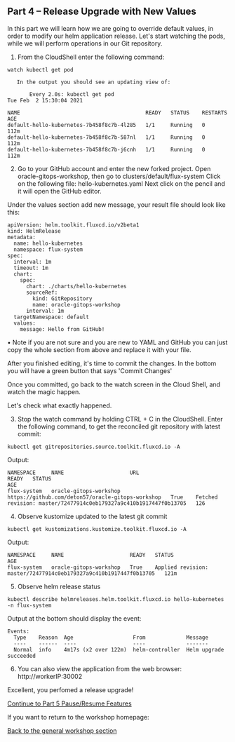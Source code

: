 ## Part 4 – Release Upgrade with New Values ## 

In this part we will learn how we are going to override default values, in order to modify our helm application release.
Let's start watching the pods, while we will perform operations in our Git repository.
 

1.	From the CloudShell enter the following command: 
```
watch kubectl get pod
```
       
       In the output you should see an updating view of: 
```	 
       Every 2.0s: kubectl get pod                                                                                                    Tue Feb  2 15:30:04 2021

NAME                                        READY   STATUS    RESTARTS   AGE
default-hello-kubernetes-7b458f8c7b-4l285   1/1     Running   0          112m
default-hello-kubernetes-7b458f8c7b-587nl   1/1     Running   0          112m
default-hello-kubernetes-7b458f8c7b-j6cnh   1/1     Running   0          112m
```

2.	Go to your GitHub account and enter the new forked project.
Open oracle-gitops-workshop, then go to clusters/default/flux-system
Click on the following file: hello-kubernetes.yaml
Next click on the pencil and it will open the GitHub editor. 
 
Under the values section add new message, your result file should look like this:

``` 
apiVersion: helm.toolkit.fluxcd.io/v2beta1
kind: HelmRelease
metadata:
  name: hello-kubernetes
  namespace: flux-system
spec:
  interval: 1m
  timeout: 1m
  chart:
    spec:
      chart: ./charts/hello-kubernetes
      sourceRef:
        kind: GitRepository
        name: oracle-gitops-workshop
      interval: 1m
  targetNamespace: default
  values:
    message: Hello from GitHub!
```

•	Note if you are not sure and you are new to YAML and GitHub you can just copy the whole section from above and replace it with your file. 

 After you finished editing, it's time to commit the changes.
 In the bottom you will have a green button that says 'Commit Changes'

Once you committed, go back to the watch screen in the Cloud Shell, and watch the magic happen.  


Let's check what exactly happened. 

3.	Stop the watch command by holding CTRL + C in the CloudShell.
Enter the following command, to get the reconciled git repository with latest commit:
```
kubectl get gitrepositories.source.toolkit.fluxcd.io -A
```

Output:
```
NAMESPACE     NAME                     URL                                                 READY   STATUS                                                              AGE
flux-system   oracle-gitops-workshop   https://github.com/deton57/oracle-gitops-workshop   True    Fetched revision: master/72477914c0eb179327a9c410b1917447f0b13705   126 
```

4.	Observe kustomize updated to the latest git commit 
```
kubectl get kustomizations.kustomize.toolkit.fluxcd.io -A
```

Output:
```
NAMESPACE     NAME                     READY   STATUS                                                              AGE
flux-system   oracle-gitops-workshop   True    Applied revision: master/72477914c0eb179327a9c410b1917447f0b13705   121m
```


5.	Observe helm release status
```
kubectl describe helmreleases.helm.toolkit.fluxcd.io hello-kubernetes -n flux-system
```

Output at the bottom should display the event: 
```
Events:
  Type    Reason  Age                   From             Message
  ----    ------  ----                  ----             -------
  Normal  info    4m17s (x2 over 122m)  helm-controller  Helm upgrade succeeded
```

6.	You can also view the application from the web browser:
http://workerIP:30002

Excellent, you perfomed a release upgrade!

[Continue to Part 5 Pause/Resume Features](part5.md) 

If you want to return to the workshop homepage:

[Back to the general workshop section](README.md)
